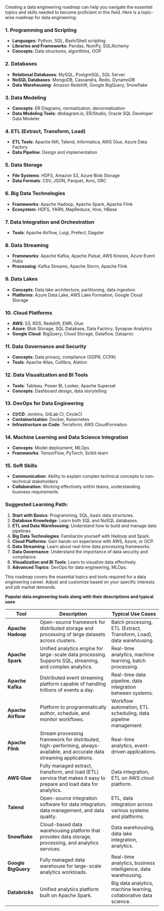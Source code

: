 Creating a data engineering roadmap can help you navigate the essential topics and skills needed to become proficient in this field. Here is a topic-wise roadmap for data engineering:

### 1. **Programming and Scripting**
   - **Languages**: Python, SQL, Bash/Shell scripting
   - **Libraries and Frameworks**: Pandas, NumPy, SQLAlchemy
   - **Concepts**: Data structures, algorithms, OOP

### 2. **Databases**
   - **Relational Databases**: MySQL, PostgreSQL, SQL Server
   - **NoSQL Databases**: MongoDB, Cassandra, Redis, DynamoDB
   - **Data Warehousing**: Amazon Redshift, Google BigQuery, Snowflake

### 3. **Data Modeling**
   - **Concepts**: ER Diagrams, normalization, denormalization
   - **Data Modeling Tools**: dbdiagram.io, ER/Studio, Oracle SQL Developer Data Modeler

### 4. **ETL (Extract, Transform, Load)**
   - **ETL Tools**: Apache Nifi, Talend, Informatica, AWS Glue, Azure Data Factory
   - **Data Pipeline**: Design and implementation

### 5. **Data Storage**
   - **File Systems**: HDFS, Amazon S3, Azure Blob Storage
   - **Data Formats**: CSV, JSON, Parquet, Avro, ORC

### 6. **Big Data Technologies**
   - **Frameworks**: Apache Hadoop, Apache Spark, Apache Flink
   - **Ecosystem**: HDFS, YARN, MapReduce, Hive, HBase

### 7. **Data Integration and Orchestration**
   - **Tools**: Apache Airflow, Luigi, Prefect, Dagster

### 8. **Data Streaming**
   - **Frameworks**: Apache Kafka, Apache Pulsar, AWS Kinesis, Azure Event Hubs
   - **Processing**: Kafka Streams, Apache Storm, Apache Flink

### 9. **Data Lakes**
   - **Concepts**: Data lake architecture, partitioning, data ingestion
   - **Platforms**: Azure Data Lake, AWS Lake Formation, Google Cloud Storage

### 10. **Cloud Platforms**
   - **AWS**: S3, RDS, Redshift, EMR, Glue
   - **Azure**: Blob Storage, SQL Database, Data Factory, Synapse Analytics
   - **Google Cloud**: BigQuery, Cloud Storage, Dataflow, Dataproc

### 11. **Data Governance and Security**
   - **Concepts**: Data privacy, compliance (GDPR, CCPA)
   - **Tools**: Apache Atlas, Collibra, Alation

### 12. **Data Visualization and BI Tools**
   - **Tools**: Tableau, Power BI, Looker, Apache Superset
   - **Concepts**: Dashboard design, data storytelling

### 13. **DevOps for Data Engineering**
   - **CI/CD**: Jenkins, GitLab CI, CircleCI
   - **Containerization**: Docker, Kubernetes
   - **Infrastructure as Code**: Terraform, AWS CloudFormation

### 14. **Machine Learning and Data Science Integration**
   - **Concepts**: Model deployment, MLOps
   - **Frameworks**: TensorFlow, PyTorch, Scikit-learn

### 15. **Soft Skills**
   - **Communication**: Ability to explain complex technical concepts to non-technical stakeholders
   - **Collaboration**: Working effectively within teams, understanding business requirements

### Suggested Learning Path:

1. **Start with Basics**: Programming, SQL, basic data structures.
2. **Database Knowledge**: Learn both SQL and NoSQL databases.
3. **ETL and Data Warehousing**: Understand how to build and manage data pipelines.
4. **Big Data Technologies**: Familiarize yourself with Hadoop and Spark.
5. **Cloud Platforms**: Gain hands-on experience with AWS, Azure, or GCP.
6. **Data Streaming**: Learn about real-time data processing frameworks.
7. **Data Governance**: Understand the importance of data security and compliance.
8. **Visualization and BI Tools**: Learn to visualize data effectively.
9. **Advanced Topics**: DevOps for data engineering, MLOps.

This roadmap covers the essential topics and tools required for a data engineering career. Adjust and customize based on your specific interests and job market demands.


**Popular data engineering tools along with their descriptions and typical uses**

| Tool              | Description                                                                                       | Typical Use Cases                                              |
|-------------------|---------------------------------------------------------------------------------------------------|---------------------------------------------------------------|
| **Apache Hadoop** | Open-source framework for distributed storage and processing of large datasets across clusters.    | Batch processing, ETL (Extract, Transform, Load), data warehousing. |
| **Apache Spark**  | Unified analytics engine for large-scale data processing. Supports SQL, streaming, and complex analytics. | Real-time analytics, machine learning, batch processing.      |
| **Apache Kafka**  | Distributed event streaming platform capable of handling trillions of events a day.               | Real-time data pipeline, data integration between systems.    |
| **Apache Airflow**| Platform to programmatically author, schedule, and monitor workflows.                             | Workflow automation, ETL scheduling, data pipeline management.|
| **Apache Flink**  | Stream processing framework for distributed, high-performing, always-available, and accurate data streaming applications. | Real-time analytics, event-driven applications.              |
| **AWS Glue**      | Fully managed extract, transform, and load (ETL) service that makes it easy to prepare and load data for analytics. | Data integration, ETL on AWS cloud platform.                 |
| **Talend**        | Open-source integration software for data integration, data management, and data quality.         | ETL, data integration across various systems and platforms.   |
| **Snowflake**     | Cloud-based data warehousing platform that provides data storage, processing, and analytics services. | Data warehousing, data lake integration, analytics.          |
| **Google BigQuery** | Fully managed data warehouse for large-scale analytics workloads.                                | Real-time analytics, business intelligence, data warehousing. |
| **Databricks**    | Unified analytics platform built on Apache Spark.                                                | Big data analytics, machine learning, collaborative data science. |

